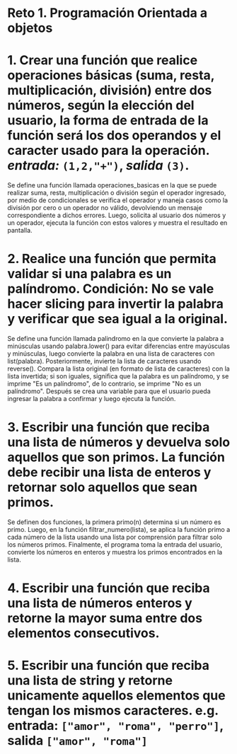 # Reto 1. Programación Orientada a objetos
# 1. Crear una función que realice operaciones básicas (suma, resta, multiplicación, división) entre dos números, según la elección del usuario, la forma de entrada de la función será los dos operandos y el caracter usado para la operación. *entrada:* `(1,2,"+")`, *salida* `(3)`.
  Se define una función llamada operaciones_basicas en la que se puede realizar suma, resta, multiplicación o división según el operador ingresado, por medio de condicionales se verifica el operador y maneja casos como la división por cero o un operador no válido, devolviendo un mensaje correspondiente a dichos errores. Luego, solicita al usuario dos números y un operador, ejecuta la función con estos valores y muestra el resultado en pantalla.
# 2. Realice una función que permita validar si una palabra es un palíndromo. **Condición:** No se vale hacer slicing para invertir la palabra y verificar que sea igual a la original.
  Se define una función llamada palindromo en la que convierte la palabra a minúsculas usando palabra.lower() para evitar diferencias entre mayúsculas y minúsculas, luego convierte la palabra en una lista de caracteres con list(palabra). Posteriormente, invierte la lista de caracteres usando reverse(). Compara la lista original (en formato de lista de caracteres) con la lista invertida; si son iguales, significa que la palabra es un palíndromo, y se imprime "Es un palíndromo", de lo contrario, se imprime "No es un palíndromo". Después se crea una variable para que el usuario pueda ingresar la palabra a confirmar y luego ejecuta la función.
# 3. Escribir una función que reciba una lista de números y devuelva solo aquellos que son primos. La función debe recibir una lista de enteros y retornar solo aquellos que sean primos.
  Se definen dos funciones, la primera primo(n) determina si un número es primo. Luego, en la función filtrar_numero(lista), se aplica la función primo a cada número de la lista usando una lista por comprensión para filtrar solo los números primos. Finalmente, el programa toma la entrada del usuario, convierte los números en enteros y muestra los primos encontrados en la lista.
# 4. Escribir una función que reciba una lista de números enteros y retorne la mayor suma entre dos elementos consecutivos.
# 5. Escribir una función que reciba una lista de string y retorne unicamente aquellos elementos que tengan los mismos caracteres. e.g. entrada: `["amor", "roma", "perro"]`, salida `["amor", "roma"]`
